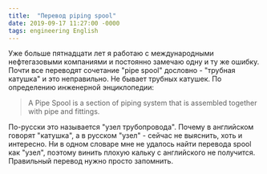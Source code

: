 ```yaml
---
title:  "Перевод piping spool"
date: 2019-09-17 11:27:00 -0000
tags: engineering English
---
```


Уже больше пятнадцати лет я работаю с международными нефтегазовыми компаниями и постоянно замечаю одну и ту же ошибку. Почти все переводят сочетание "pipe spool" дословно - "трубная катушка" и это неправильно. Не бывает трубных катушек. По определению инженерной энциклопедии:

> A Pipe Spool is a section of piping system that is assembled together with pipe and fittings.

По-русски это называется "узел трубопровода". Почему в английском говорят "катушка", а в русском "узел" - сейчас не выяснить, хоть и интересно. Ни в одном словаре мне не удалось найти перевода spool как "узел", поэтому винить плохую кальку с английского не получится. Правильный перевод нужно просто запомнить.